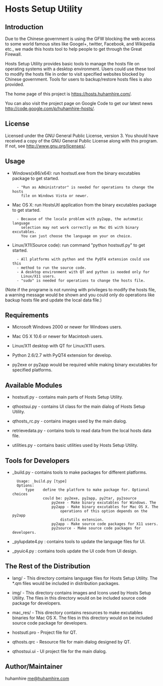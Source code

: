 Hosts Setup Utility
===================



Introduction
------------

Due to the Chinese government is using the GFW blocking the web access to some
world famous sites like Googel+, twitter, Facebook, and Wikipedia etc., we
made this hosts tool to help people to get through the Great Firewall.

Hosts Setup Utility provides basic tools to manage the hosts file on operating
systems with a desktop environment. Users could use these tool to modify the
hosts file in order to visit specified websites blocked by Chinese government.
Tools for users to backup/restore hosts files is also provided.

The home page of this project is <https://hosts.huhamhire.com/>.

You can also visit the project page on Google Code to get our latest news
<http://code.google.com/p/huhamhire-hosts/>.


License
-------

Licensed under the GNU General Public License, version 3. You should
have received a copy of the GNU General Public License along with
this program. If not, see <http://www.gnu.org/licenses/>.


Usage
-----

* Windows(x86/x64): run hostsutl.exe from the binary excutables package to get
        started.

        - "Run as Administrator" is needed for operations to change the hosts
          file on Windows Vista or newer.

* Mac OS X: run HostsUtl application from the binary excutables package to get
        started.

        - Because of the locale problem with py2app, the automatic language
          selection may not work correctly on Mac OS with binary excutables.
          You can just choose the language on your on choice.

* Linux/X11(Source code): run command "python hostsutl.py" to get started.

        - All platforms with python and the PyQT4 extension could use this
        - method to run the source code.
        - A desktop environment with QT and python is needed only for
          Linux/X11 users.
        - "sudo" is needed for operations to change the hosts file.

(Note if the programe is not running with privileges to modify the hosts file,
a warning message would be shown and you could only do operations like backup
hosts file and update the local data file.)


Requirements
------------

* Microsoft Windows 2000 or newer for Windows users.

* Mac OS X 10.6 or newer for Macintosh users.

* Linux/X11 desktop with QT for Linux/X11 users.

* Python 2.6/2.7 with PyQT4 extension for develop.

* py2exe or py2app would be required while making binary excutables for
        specified platforms.


Available Modules
-----------------

* hostsutl.py - contains main parts of Hosts Setup Utility.

* qthostsui.py - contains UI class for the main dialog of Hosts Setup Utility.

* qthosts_rc.py - contains images used by the main dialog.

* retrievedata.py - contains tools to read data from the local hosts data
        file.

* utilities.py - contains basic utilities used by Hosts Setup Utility.


Tools for Developers
--------------------

* _build.py - contains tools to make packages for different platforms.

        Usage: _build.py [type]
        Options:
            type    define the platform to make package for. Optional choices
                    could be: py2exe, py2app, py2tar, py2source
                        py2exe - Make binary excutables for Windows. The
                        py2app - Make binary excutables for Mac OS X. The
                            operations of this option depends on the py2app
                            distutils extension.
                        py2app - Make source code packages for X11 users.
                        py2source - Make source code packages for developers.

* _pylupdate4.py : contains tools to update the language files for UI.

* _pyuic4.py : contains tools update the UI code from UI design.


The Rest of the Distribution
----------------------------

* lang/ - This directory contains language files for Hosts Setup Utility.
        The *.qm files would be included in distribution packages.

* img/ - This directory contains images and Icons used by  Hosts Setup
        Utility.
        The files in this directory would on be included source code package
        for developers.

* mac_res/ - This directory contains resources to make excutables binaries for
        Mac OS X.
        The files in this directory would on be included source code package
        for developers.

* hostsutl.pro - Project file for QT.

* qthosts.qrc - Resource file for main dialog designed by QT.

* qthostsui.ui - UI project file for the main dialog.


Author/Maintainer
-----------------
huhamhire <me@huhamhire.com>
